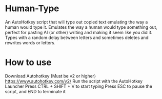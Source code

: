 # Human-Type
An AutoHotkey script that will type out copied text emulating the way a human would type it.
Emulates the way a human would type something out, perfect for pasting AI (or other) writing and making it seem like you did it.
Types with a random delay between letters and sometimes deletes and rewrites words or letters.

# How to use
Download Autohotkey (Must be v2 or higher) https://www.autohotkey.com/v2/
Run the script with the AutoHotkey Launcher
Press CTRL + SHIFT + V to start typing
Press ESC to pause the script, and END to terminate it
